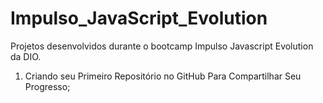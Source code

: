 # Impulso_JavaScript_Evolution

Projetos desenvolvidos durante o bootcamp Impulso Javascript Evolution da DIO.



1. Criando seu Primeiro Repositório no GitHub Para Compartilhar Seu Progresso;
